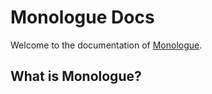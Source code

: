 # Monologue Docs

Welcome to the documentation of [Monologue](https://github.com/atomic-junky/Monologue).

## What is Monologue?